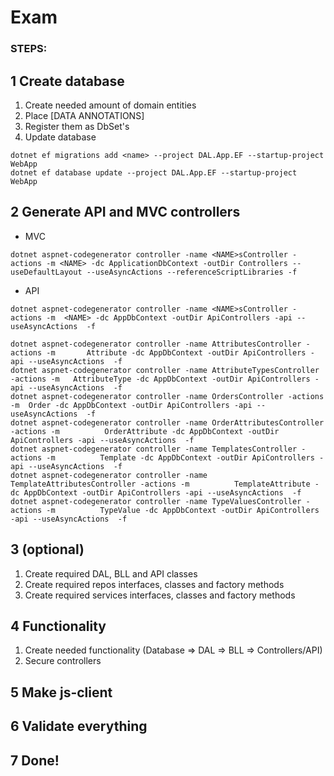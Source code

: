 # Exam

### STEPS:

1 Create database
-

1) Create needed amount of domain entities
1) Place [DATA ANNOTATIONS]
2) Register them as DbSet<Entity>'s
3) Update database

```
dotnet ef migrations add <name> --project DAL.App.EF --startup-project WebApp
dotnet ef database update --project DAL.App.EF --startup-project WebApp
```

2 Generate API and MVC controllers
-

* MVC

```
dotnet aspnet-codegenerator controller -name <NAME>sController -actions -m <NAME> -dc ApplicationDbContext -outDir Controllers --useDefaultLayout --useAsyncActions --referenceScriptLibraries -f
```

* API

```
dotnet aspnet-codegenerator controller -name <NAME>sController -actions -m  <NAME> -dc AppDbContext -outDir ApiControllers -api --useAsyncActions  -f

dotnet aspnet-codegenerator controller -name AttributesController -actions -m       Attribute -dc AppDbContext -outDir ApiControllers -api --useAsyncActions  -f
dotnet aspnet-codegenerator controller -name AttributeTypesController -actions -m   AttributeType -dc AppDbContext -outDir ApiControllers -api --useAsyncActions  -f
dotnet aspnet-codegenerator controller -name OrdersController -actions -m  Order -dc AppDbContext -outDir ApiControllers -api --useAsyncActions  -f
dotnet aspnet-codegenerator controller -name OrderAttributesController -actions -m          OrderAttribute -dc AppDbContext -outDir ApiControllers -api --useAsyncActions  -f
dotnet aspnet-codegenerator controller -name TemplatesController -actions -m          Template -dc AppDbContext -outDir ApiControllers -api --useAsyncActions  -f
dotnet aspnet-codegenerator controller -name TemplateAttributesController -actions -m          TemplateAttribute -dc AppDbContext -outDir ApiControllers -api --useAsyncActions  -f
dotnet aspnet-codegenerator controller -name TypeValuesController -actions -m          TypeValue -dc AppDbContext -outDir ApiControllers -api --useAsyncActions  -f
```

3 (optional)
-

1. Create required DAL, BLL and API classes
2. Create required repos interfaces, classes and factory methods
3. Create required services interfaces, classes and factory methods

4 Functionality
-

1. Create needed functionality (Database => DAL => BLL => Controllers/API)
2. Secure controllers

5 Make js-client
-

6 Validate everything
-

7 Done!
-